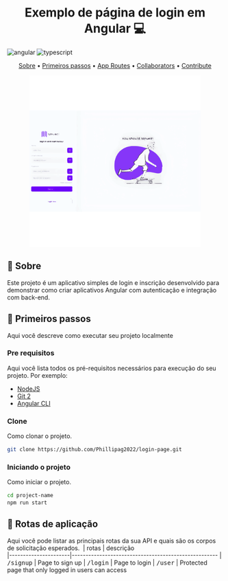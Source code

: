 
[TYPESCRIPT__BADGE]: https://img.shields.io/badge/typescript-D4FAFF?style=for-the-badge&logo=typescript
[ANGULAR__BADGE]: https://img.shields.io/badge/Angular-red?style=for-the-badge&logo=angular

<h1 align="center" style="font-weight: bold;">Exemplo de página de login em Angular 💻</h1>

![angular][ANGULAR__BADGE]
![typescript][TYPESCRIPT__BADGE]

<p align="center">
 <a href="#about">Sobre</a> • 
 <a href="#started">Primeiros passos</a> • 
  <a href="#started">App Routes</a> • 
  <a href="#colab">Collaborators</a> •
 <a href="#contribute">Contribute</a>
</p>


<p align="center">
    <img src="./.github/login.svg.svg" alt="Image Example" width="400px">
</p>

<h2 id="started">📌 Sobre</h2>

Este projeto é um aplicativo simples de login e inscrição desenvolvido para demonstrar como criar aplicativos Angular com autenticação e integração com back-end.

<h2 id="started">🚀 Primeiros passos</h2>

Aqui você descreve como executar seu projeto localmente

<h3>Pre requisitos</h3>

Aqui você lista todos os pré-requisitos necessários para execução do seu projeto. Por exemplo:

- [NodeJS](https://github.com/)
- [Git 2](https://github.com)
- [Angular CLI](https://angular.io/cli)

<h3>Clone</h3>

Como clonar o projeto.

```bash
git clone https://github.com/Phillipag2022/login-page.git
```

<h3>Iniciando o projeto</h3>

Como iniciar o projeto.

```bash
cd project-name
npm run start
```

<h2 id="routes">📍 Rotas de aplicação</h2>

Aqui você pode listar as principais rotas da sua API e quais são os corpos de solicitação esperados.​
​
| rotas              | descrição                                         
|----------------------|-----------------------------------------------------
| <kbd>/signup</kbd>     | Page to sign up
| <kbd>/login</kbd>     | Page to login
| <kbd>/user</kbd>     | Protected page that only logged in users can access

